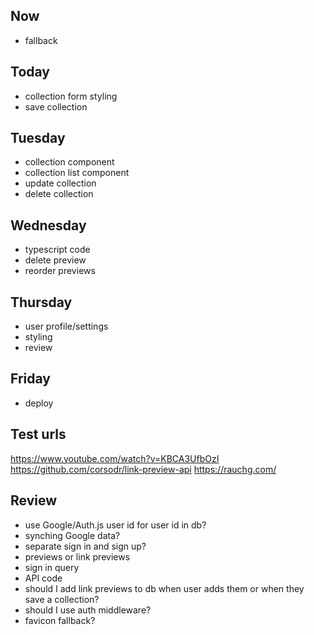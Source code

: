## Now 
- fallback 

## Today 
- collection form styling 
- save collection 

## Tuesday 
- collection component 
- collection list component 
- update collection 
- delete collection 

## Wednesday 
- typescript code
- delete preview 
- reorder previews 

## Thursday 
- user profile/settings 
- styling 
- review 

## Friday 
- deploy 

## Test urls 
https://www.youtube.com/watch?v=KBCA3UfbOzI 
https://github.com/corsodr/link-preview-api 
https://rauchg.com/ 

## Review 
- use Google/Auth.js user id for user id in db?
- synching Google data?
- separate sign in and sign up?
- previews or link previews 
- sign in query
- API code 
- should I add link previews to db when user adds them or when they save a collection? 
- should I use auth middleware? 
- favicon fallback? 